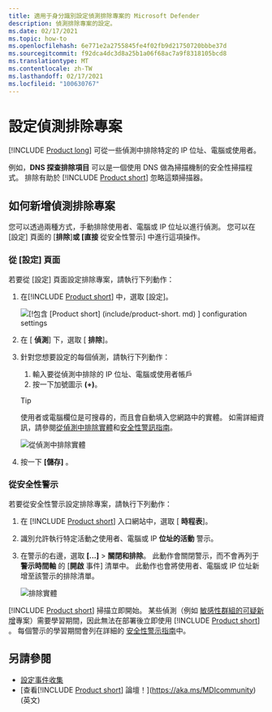 ```yaml
---
title: 適用于身分識別設定偵測排除專案的 Microsoft Defender
description: 偵測排除專案的設定。
ms.date: 02/17/2021
ms.topic: how-to
ms.openlocfilehash: 6e771e2a2755845fe4f02fb9d21750720bbbe37d
ms.sourcegitcommit: f92dca4dc3d8a25b1a06f68ac7a9f8318105bcd8
ms.translationtype: MT
ms.contentlocale: zh-TW
ms.lasthandoff: 02/17/2021
ms.locfileid: "100630767"
---
```

# <a name="configure-detection-exclusions"></a>設定偵測排除專案

[!INCLUDE [Product long](includes/product-long.md)] 可從一些偵測中排除特定的 IP 位址、電腦或使用者。

例如，**DNS 探查排除項目** 可以是一個使用 DNS 做為掃描機制的安全性掃描程式。 排除有助於 [!INCLUDE [Product short](includes/product-short.md)] 忽略這類掃描器。

## <a name="how-to-add-detection-exclusions"></a>如何新增偵測排除專案

您可以透過兩種方式，手動排除使用者、電腦或 IP 位址以進行偵測。 您可以在 [設定] 頁面的 [**排除**]**或 [直接** 從安全性警示] 中進行這項操作。

### <a name="from-the-configuration-page"></a>從 [設定] 頁面

若要從 [設定] 頁面設定排除專案，請執行下列動作：

1. 在[!INCLUDE [Product short](includes/product-short.md)] 中，選取 [設定]。

    ![[!包含 [Product short] (include/product-short. md) ] configuration settings](media/config-menu.png)

1. 在 [ **偵測**] 下，選取 [ **排除**]。
1. 針對您想要設定的每個偵測，請執行下列動作：
    1. 輸入要從偵測中排除的 IP 位址、電腦或使用者帳戶
    1. 按一下加號圖示 **(+)**。

    > [!TIP]
    > 使用者或電腦欄位是可搜尋的，而且會自動填入您網路中的實體。 如需詳細資訊，請參閱[從偵測中排除實體](excluding-entities-from-detections.md)和[安全性警訊指南](suspicious-activity-guide.md)。

    ![從偵測中排除實體](media/exclusions.png)

1. 按一下 **[儲存]** 。

### <a name="from-a-security-alert"></a>從安全性警示

若要從安全性警示設定排除專案，請執行下列動作：

1. 在 [!INCLUDE [Product short](includes/product-short.md)] 入口網站中，選取 [ **時程表**]。
1. 識別允許執行特定活動之使用者、電腦或 IP **位址的活動** 警示。

1. 在警示的右邊，選取 **[...]**  > **關閉和排除**。 此動作會關閉警示，而不會再列于 **警示時間軸** 的 [**開啟** 事件] 清單中。 此動作也會將使用者、電腦或 IP 位址新增至該警示的排除清單。

    ![排除實體](media/exclude-in-sa.png)

[!INCLUDE [Product short](includes/product-short.md)] 掃描立即開始。 某些偵測（例如 [敏感性群組的可疑新增](domain-dominance-alerts.md#suspicious-additions-to-sensitive-groups-external-id-2024)專案）需要學習期間，因此無法在部署後立即使用 [!INCLUDE [Product short](includes/product-short.md)] 。 每個警示的學習期間會列在詳細的 [安全性警示指南](suspicious-activity-guide.md)中。

## <a name="see-also"></a>另請參閱

- [設定事件收集](configure-event-collection.md)
- [查看[!INCLUDE [Product short](includes/product-short.md)] 論壇！](https://aka.ms/MDIcommunity)\(英文\)
